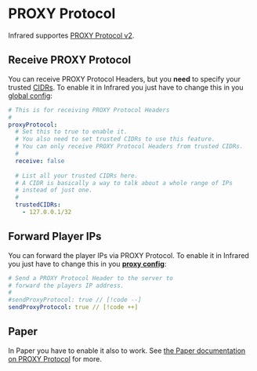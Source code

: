 # PROXY Protocol

Infrared supportes [PROXY Protocol v2]().

## Receive PROXY Protocol

You can receive PROXY Protocol Headers, but you **need** to specify your trusted [CIDRs](https://en.wikipedia.org/wiki/Classless_Inter-Domain_Routing#IPv4_CIDR_blocks).
To enable it in Infrared you just have to change this in you [global config](../config/index.md):

```yml
# This is for receiving PROXY Protocol Headers
#
proxyProtocol:
  # Set this to true to enable it.
  # You also need to set trusted CIDRs to use this feature.
  # You can only receive PROXY Protocol Headers from trusted CIDRs.
  #
  receive: false
  
  # List all your trusted CIDRs here.
  # A CIDR is basically a way to talk about a whole range of IPs
  # instead of just one.
  #
  trustedCIDRs:
    - 127.0.0.1/32
```

## Forward Player IPs

You can forward the player IPs via PROXY Protocol.
To enable it in Infrared you just have to change this in you [**proxy config**](../config/proxies.md):
```yml
# Send a PROXY Protocol Header to the server to
# forward the players IP address.
#
#sendProxyProtocol: true // [!code --]
sendProxyProtocol: true // [!code ++]
```

## Paper

In Paper you have to enable it also to work.
See [the Paper documentation on PROXY Protocol](https://docs.papermc.io/paper/reference/global-configuration#proxies_proxy_protocol) for more.